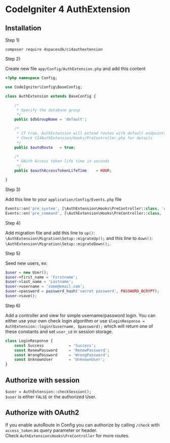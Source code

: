# CodeIgniter 4 AuthExtension

## Installation
Step 1)

`composer require 4spacesdk/ci4authextension`

Step 2)

Create new file `app/Config/AuthExtension.php` and add this content
```php
<?php namespace Config;

use CodeIgniter\Config\BaseConfig;

class AuthExtension extends BaseConfig {

    /*
     * Specify the database group
     */
    public $dbGroupName = 'default';

    /*
     * If true, AuthExtension will extend routes with default endpoints
     * Check CI4AuthExtension/Hooks/PreController.php for details
     */
    public $autoRoute   = true;

    /*
     * OAuth Access token life time in seconds
     */
    public $oauthAccessTokenLifeTime    = HOUR;

}
```

Step 3)

Add this line to your `application/Config/Events.php` file 
```php
Events::on('pre_system', [\AuthExtension\Hooks\PreController::class, 'execute']);
Events::on('pre_command', [\AuthExtension\Hooks\PreController::class, 'execute']);
```


Step 4)

Add migration file and add this line to `up()`: `\AuthExtension\Migration\Setup::migrateUp();` and this line to `down()`: `\AuthExtension\Migration\Setup::migrateDown();`.

Step 5)

Seed new users, ex:
```php
$user = new User();
$user->first_name = 'Firstname';
$user->last_name = 'Lastname';
$user->username = 'some@email.com';
$user->password = password_hash('secret password', PASSWORD_BCRYPT);
$user->save();
```

Step 6) 

Add a controller and view for simple username/password login. 
You can either use your own check login algorithm or use `$loginResponse = AuthExtension::login($username, $password);` which will return one of these constants and set `user_id` in session storage.
```php
class LoginResponse {
    const Success           = 'Success';
    const RenewPassword     = 'RenewPassword';
    const WrongPassword     = 'WrongPassword';
    const UnknownUser       = 'UnknownUser';
}
```

## Authorize with session

`$user = AuthExtension::checkSession();`  
`$user` is either `FALSE` or the authorized User.

## Authorize with OAuth2

If you enable autoRoute in Config you can authorize by calling `/check` with `access_token` as query parameter or header.   
Check `AuthExtension\Hooks\PreController` for more routes.
